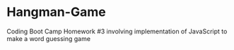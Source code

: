# Hangman-Game
Coding Boot Camp Homework #3 involving implementation of JavaScript to make a word guessing game
